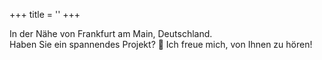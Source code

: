 +++
title = ''
+++

In der Nähe von Frankfurt am Main, Deutschland.  
Haben Sie ein spannendes Projekt? :rocket: Ich freue mich, von Ihnen zu hören!
